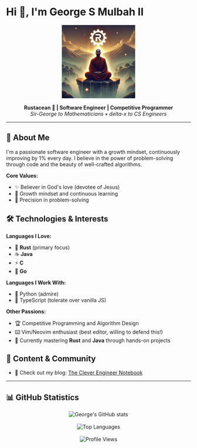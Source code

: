 # Hi 👋, I'm George S Mulbah II

<p align="center">
  <img src="https://github.com/sir-george2500/custome_images/blob/main/images/rust.png" style="width: 200px; height: auto;" alt="Rust Programming Language">
</p>

<p align="center">
  <strong>Rustacean 🦀 | Software Engineer | Competitive Programmer</strong><br>
  <em>Sir-George to Mathematicians • delta-x to CS Engineers</em>
</p>

---

## 🚀 About Me

I'm a passionate software engineer with a growth mindset, continuously improving by 1% every day. I believe in the power of problem-solving through code and the beauty of well-crafted algorithms.

**Core Values:**
- ✨ Believer in God's love (devotee of Jesus)
- 🧠 Growth mindset and continuous learning
- 🎯 Precision in problem-solving

## 🛠️ Technologies & Interests

**Languages I Love:**
- 🦀 **Rust** (primary focus)
- ☕ **Java**
- ⚡ **C**
- 🐹 **Go**

**Languages I Work With:**
- 🐍 Python (admire)
- 📘 TypeScript (tolerate over vanilla JS)

**Other Passions:**
- 🏆 Competitive Programming and Algorithm Design
- ⌨️ Vim/Neovim enthusiast (best editor, willing to defend this!)
- 🌱 Currently mastering **Rust** and **Java** through hands-on projects

## 📝 Content & Community

- 📖 Check out my blog: [The Clever Engineer Notebook](https://cleverengineer.substack.com/)

---

## 📊 GitHub Statistics

<p align="center">
  <img src="https://github-readme-stats.vercel.app/api?username=sir-george2500&show_icons=true&theme=radical&hide_border=true" alt="George's GitHub stats" />
  <br><br>
  <img src="https://github-readme-stats.vercel.app/api/top-langs/?username=sir-george2500&layout=compact&theme=radical&hide_border=true" alt="Top Languages" />
  <br><br>
  <img src="https://komarev.com/ghpvc/?username=sir-george2500&label=Profile%20views&color=0e75b6&style=flat" alt="Profile Views" />
</p>